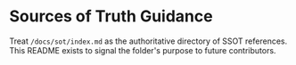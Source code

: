 # Sources of Truth Guidance

Treat `/docs/sot/index.md` as the authoritative directory of SSOT references.
This README exists to signal the folder's purpose to future contributors.
